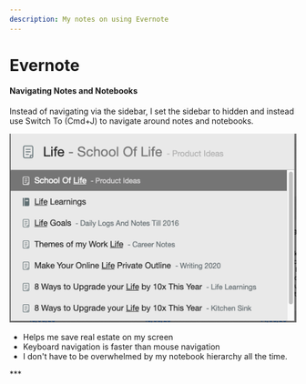 ```yaml
---
description: My notes on using Evernote
---
```


# Evernote

#### Navigating Notes and Notebooks 

Instead of navigating via the sidebar, I set the sidebar to hidden and instead use Switch To \(Cmd+J\) to navigate around notes and notebooks. 

![Switch To \(Cmd + J\) to navigate notes and notebooks in Evernote](../.gitbook/assets/screenshot-2020-03-23-at-7.03.27-pm.png)

* Helps me save real estate on my screen 
* Keyboard navigation is faster than mouse navigation
* I don't have to be overwhelmed by my notebook hierarchy all the time.

\*\*\*





